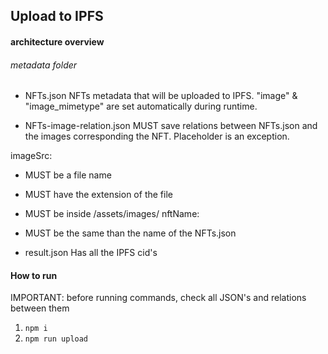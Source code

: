 ## Upload to IPFS

#### architecture overview

###### metadata folder
- NFTs.json
NFTs metadata that will be uploaded to IPFS.
"image" & "image_mimetype" are set automatically during runtime.

- NFTs-image-relation.json
MUST save relations between NFTs.json and the images corresponding the NFT.
Placeholder is an exception.

imageSrc:
  - MUST be a file name
  - MUST have the extension of the file
  - MUST be inside /assets/images/
nftName: 
  - MUST be the same than the name of the NFTs.json

- result.json
Has all the IPFS cid's

#### How to run

IMPORTANT: before running commands, check all JSON's and relations between them

1. ```npm i```
2. ```npm run upload```



